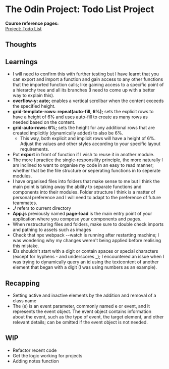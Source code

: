 # The Odin Project: Todo List Project

**Course reference pages:** \
[Project: Todo List](https://www.theodinproject.com/lessons/node-path-javascript-todo-list)

## Thoughts

## Learnings
- I will need to confirm this with further testing but I have learnt that you can export and import a function
and gain access to any other functions that the imported function calls; like gaining access to a specific point
of a hierarchy tree and all its branches (I need to come up with a better way to explain this).
- **overflow-y: auto;** enables a vertical scrollbar when the content exceeds the specified height.
- **grid-template-rows: repeat(auto-fill, 6%);** sets the explicit rows to have a height of 6% and uses auto-fill to create as many rows as needed based on the content.
- **grid-auto-rows: 6%;** sets the height for any additional rows that are created implicitly (dynamically added) to also be 6%.
  - This way, both explicit and implicit rows will have a height of 6%. Adjust the values and other styles according to your specific layout requirements.
- Put **export** in front of function if I wish to reuse it in another module.
- The more I practice the single-responsility principle, the more naturally I am inclined to want to organise my code in an easy to read manner; whether that be the file structure or seperating functions in to seperate modules.
- I have organised files into folders that make sense to me but I think the main point is taking away the ability to separate functions and components into their modules. Folder structure I think is a matter of personal preference and I will need to adapt to the preference of future teammates.
- **./** refers to current directory
- **App.js** previously named **page-load** is the main entry point of your application where you compose your components and pages.
- When restructuring files and folders, make sure to double check imports and pathing to assets such as images
- Check that npx webpack --watch is running after restarting machine; I was wondering why my changes weren't being applied before realising this mistake.
- IDs shouldn't start with a digit or contain spaces or special characters (except for hyphens - and underscores _); I encountered an issue when I was trying to dynamically query an id using the textcontent of another element that began with a digit (I was using numbers as an example).

## Recapping
- Setting active and inactive elements by the addition and removal of a class name
- The (e) is an event parameter, commonly named e or event, and it represents the event object. The event object contains information about the event, such as the type of event, the target element, and other relevant details; can be omitted if the event object is not needed.

## WIP
- Refactor recent code
- Get the logic working for projects
- Adding notes function